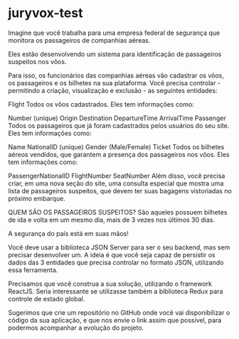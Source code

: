 # juryvox-test

Imagine que você trabalha para uma empresa federal de segurança que monitora os passageiros de companhias aéreas.

Eles estão desenvolvendo um sistema para identificação de passageiros suspeitos nos vôos.

Para isso, os funcionários das companhias aéreas vão cadastrar os vôos, os passageiros e os bilhetes na sua plataforma. Você precisa controlar - permitindo a criação, visualização e exclusão - as seguintes entidades:

Flight
Todos os vôos cadastrados. Eles tem informações como:

Number (unique)
Origin
Destination
DepartureTime
ArrivalTime
Passenger
Todos os passageiros que já foram cadastrados pelos usuários do seu site. Eles tem informações como:

Name
NationalID (unique)
Gender (Male/Female)
Ticket
Todos os bilhetes aéreos vendidos, que garantem a presença dos passageiros nos vôos. Eles tem informações como:

PassengerNationalID
FlightNumber
SeatNumber
Além disso, você precisa criar, em uma nova seção do site, uma consulta especial que mostra uma lista de passageiros suspeitos, que devem ter suas bagagens vistoriadas no próximo embarque.

QUEM SÃO OS PASSAGEIROS SUSPEITOS? São aqueles possuem bilhetes de ida e volta em um mesmo dia, mais de 3 vezes nos últimos 30 dias.

A segurança do país está em suas mãos!

Você deve usar a biblioteca JSON Server para ser o seu backend, mas sem precisar desenvolver um. A ideia é que você seja capaz de persistir os dados das 3 entidades que precisa controlar no formato JSON, utilizando essa ferramenta.

Precisamos que você construa a sua solução, utilizando o framework ReactJS. Seria interessante se utilizasse também a biblioteca Redux para controle de estado global.

Sugerimos que crie um repositório no GitHub onde você vai disponibilizar o código da sua aplicação, e que nos envie o link assim que possível, para podermos acompanhar a evolução do projeto.
